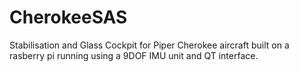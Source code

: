 # CherokeeSAS
Stabilisation and Glass Cockpit for Piper Cherokee aircraft built on a rasberry pi running using a 9DOF IMU unit and QT interface.
